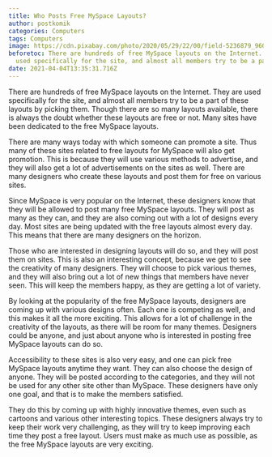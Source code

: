 ```yaml
---
title: Who Posts Free MySpace Layouts?
author: postkomik
categories: Computers
tags: Computers
image: https://cdn.pixabay.com/photo/2020/05/29/22/00/field-5236879_960_720.jpg
beforetoc: There are hundreds of free MySpace layouts on the Internet. They are
  used specifically for the site, and almost all members try to be a part of
date: 2021-04-04T13:35:31.716Z
---
```

There are hundreds of free MySpace layouts on the Internet. They are used specifically for the site, and almost all members try to be a part of these layouts by picking them. Though there are so many layouts available, there is always the doubt whether these layouts are free or not. Many sites have been dedicated to the free MySpace layouts.

There are many ways today with which someone can promote a site. Thus many of these sites related to free layouts for MySpace will also get promotion. This is because they will use various methods to advertise, and they will also get a lot of advertisements on the sites as well. There are many designers who create these layouts and post them for free on various sites.

Since MySpace is very popular on the Internet, these designers know that they will be allowed to post many free MySpace layouts. They will post as many as they can, and they are also coming out with a lot of designs every day. Most sites are being updated with the free layouts almost every day. This means that there are many designers on the horizon.

Those who are interested in designing layouts will do so, and they will post them on sites. This is also an interesting concept, because we get to see the creativity of many designers. They will choose to pick various themes, and they will also bring out a lot of new things that members have never seen. This will keep the members happy, as they are getting a lot of variety.

By looking at the popularity of the free MySpace layouts, designers are coming up with various designs often. Each one is competing as well, and this makes it all the more exciting. This allows for a lot of challenge in the creativity of the layouts, as there will be room for many themes. Designers could be anyone, and just about anyone who is interested in posting free MySpace layouts can do so.

Accessibility to these sites is also very easy, and one can pick free MySpace layouts anytime they want. They can also choose the design of anyone. They will be posted according to the categories, and they will not be used for any other site other than MySpace. These designers have only one goal, and that is to make the members satisfied.

They do this by coming up with highly innovative themes, even such as cartoons and various other interesting topics. These designers always try to keep their work very challenging, as they will try to keep improving each time they post a free layout. Users must make as much use as possible, as the free MySpace layouts are very exciting.